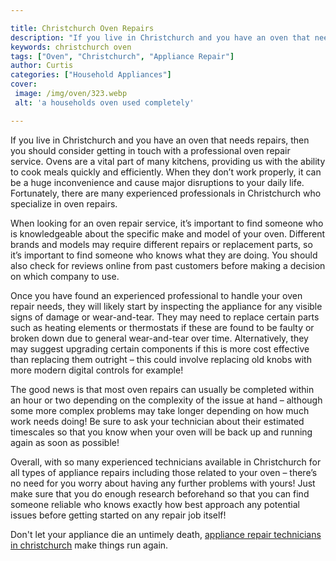 ```yaml
---

title: Christchurch Oven Repairs
description: "If you live in Christchurch and you have an oven that needs repairs, then you should consider getting in touch with a professional...keep going and find out"
keywords: christchurch oven
tags: ["Oven", "Christchurch", "Appliance Repair"]
author: Curtis
categories: ["Household Appliances"]
cover: 
 image: /img/oven/323.webp
 alt: 'a households oven used completely'

---
```


If you live in Christchurch and you have an oven that needs repairs, then you should consider getting in touch with a professional oven repair service. Ovens are a vital part of many kitchens, providing us with the ability to cook meals quickly and efficiently. When they don’t work properly, it can be a huge inconvenience and cause major disruptions to your daily life. Fortunately, there are many experienced professionals in Christchurch who specialize in oven repairs. 

When looking for an oven repair service, it’s important to find someone who is knowledgeable about the specific make and model of your oven. Different brands and models may require different repairs or replacement parts, so it’s important to find someone who knows what they are doing. You should also check for reviews online from past customers before making a decision on which company to use. 

Once you have found an experienced professional to handle your oven repair needs, they will likely start by inspecting the appliance for any visible signs of damage or wear-and-tear. They may need to replace certain parts such as heating elements or thermostats if these are found to be faulty or broken down due to general wear-and-tear over time. Alternatively, they may suggest upgrading certain components if this is more cost effective than replacing them outright – this could involve replacing old knobs with more modern digital controls for example! 

The good news is that most oven repairs can usually be completed within an hour or two depending on the complexity of the issue at hand – although some more complex problems may take longer depending on how much work needs doing! Be sure to ask your technician about their estimated timescales so that you know when your oven will be back up and running again as soon as possible! 

Overall, with so many experienced technicians available in Christchurch for all types of appliance repairs including those related to your oven – there’s no need for you worry about having any further problems with yours! Just make sure that you do enough research beforehand so that you can find someone reliable who knows exactly how best approach any potential issues before getting started on any repair job itself!

Don't let your appliance die an untimely death, <a href="/pages/appliance-repair-technicians/new-zealand/christchurch/">appliance repair technicians in christchurch</a> make things run again.